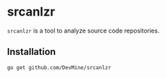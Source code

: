 # srcanlzr

`srcanlzr` is a tool to analyze source code repositories.

## Installation

```
go get github.com/DevMine/srcanlzr
```
